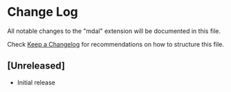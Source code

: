 # Change Log

All notable changes to the "mdal" extension will be documented in this file.

Check [Keep a Changelog](http://keepachangelog.com/) for recommendations on how to structure this file.

## [Unreleased]

- Initial release